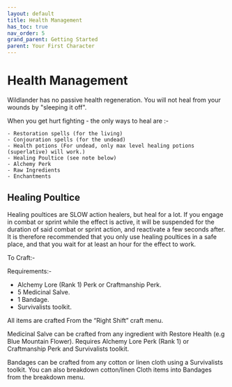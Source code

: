 ```yaml
---
layout: default
title: Health Management
has_toc: true
nav_order: 5
grand_parent: Getting Started
parent: Your First Character
---
```



#  Health Management

Wildlander has no passive health regeneration. You will not heal from your wounds by "sleeping it off". 

When you get hurt fighting - the only ways to heal are :-

    - Restoration spells (for the living)
    - Conjouration spells (for the undead)
    - Health potions (For undead, only max level healing potions (superlative) will work.)
    - Healing Poultice (see note below) 
    - Alchemy Perk
    - Raw Ingredients
    - Enchantments


## Healing Poultice 

Healing poultices are SLOW action healers, but heal for a lot. If you engage in combat or sprint while the effect is active, it will be suspended for the duration of said combat or sprint action, and reactivate a few seconds after. It is therefore recommended that you only use healing poultices in a safe place, and that you wait for at least an hour for the effect to work.

To Craft:- 

Requirements:-
* Alchemy Lore (Rank 1) Perk or Craftmanship Perk.
* 5 Medicinal Salve.
* 1 Bandage.
* Survivalists toolkit.

All items are crafted From the “Right Shift” craft menu.

Medicinal Salve can be crafted from any ingredient with Restore Health (e.g  Blue Mountain Flower). Requires Alchemy Lore Perk (Rank 1) or Craftmanship Perk and Survivalists toolkit.

Bandages can be crafted from any cotton or linen cloth using a Survivalists toolkit. You can also breakdown cotton/linen Cloth items into Bandages from the breakdown menu.





